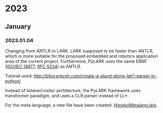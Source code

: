# 2023

## January

### 2023.01.04
Changing from ANTLR to LARK. LARK supposed to be faster than ANTLR, which is more suitable for the proposed embedded and robotics application area of the current project.
Furthermore, PyLARK uses the same EBNF ([ISO/IEC 14977](http://www.cl.cam.ac.uk/~mgk25/iso-14977.pdf), [RFC 5234](https://www.rfc-editor.org/rfc/rfc5234)) as ANTLR.

Tutorial used: http://blog.erezsh.com/create-a-stand-alone-lalr1-parser-in-python/

Instead of listener/visitor architecture, the PyLARK framework uses transformer paradigm, and uses a CLR parser instead of LL*.

For the meta language, a new file have been created: [HimekoMetalang.lark](himeko_lang_core/src/himeko_lang/lang/HimekoMetalang.lark)